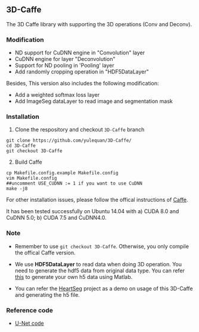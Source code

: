 ## 3D-Caffe

The 3D Caffe library with supporting the 3D operations (Conv and Deconv).

### Modification
* ND support for CuDNN engine in "Convolution" layer 
* CuDNN engine for layer "Deconvolution"
* Support for ND pooling in 'Pooling' layer
* Add randomly cropping operation in "HDF5DataLayer"

Besides, This version also includes the following modification:

* Add a weighted softmax loss layer
* Add ImageSeg dataLayer to read image and segmentation mask

### Installation

1. Clone the respository and checkout ``3D-Caffe`` branch
  ```shell
  git clone https://github.com/yulequan/3D-Caffe/
  cd 3D-Caffe
  git checkout 3D-Caffe
  ```
2. Build Caffe
  ```shell
  cp Makefile.config.example Makefile.config
  vim Makefile.config
  ##uncomment USE_CUDNN := 1 if you want to use CuDNN
  make -j8
  ```

For other installation issues, please follow the offical instructions of [Caffe](http://caffe.berkeleyvision.org/installation.html).

It has been tested successfully on Ubuntu 14.04 with a) CUDA 8.0 and CuDNN 5.0; b) CUDA 7.5 and CuDNN4.0.

### Note
- Remember to use ```git checkout 3D-Caffe```. Otherwise, you only compile the offical Caffe version.

- We use **HDF5DataLayer** to read data when doing 3D operation. You need to generate the hdf5 data from original data type. You can refer [this](https://github.com/BVLC/caffe/tree/master/matlab/hdf5creation) to generate your own h5 data using Matlab.

- You can refer the [HeartSeg](https://github.com/yulequan/HeartSeg) project as a demo on usage of this 3D-Caffe and generating the h5 file.

### Reference code
* [U-Net code](https://lmb.informatik.uni-freiburg.de/resources/opensource/unet.en.html)
